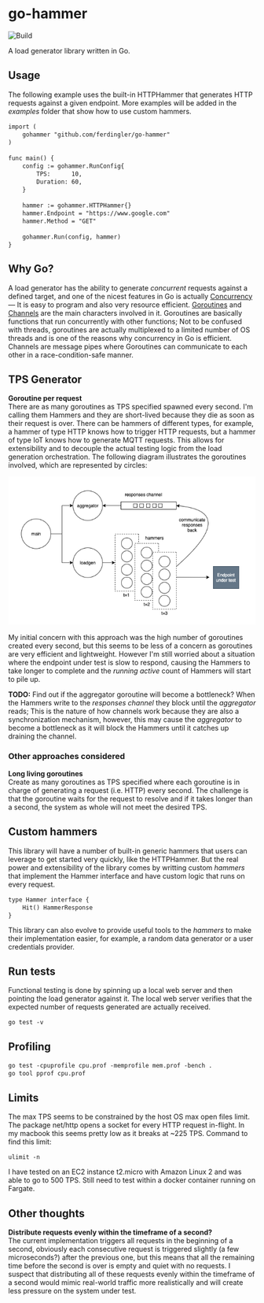 # go-hammer

![Build](https://github.com/ferdingler/go-hammer/workflows/Build/badge.svg)

A load generator library written in Go.

## Usage

The following example uses the built-in HTTPHammer that generates HTTP requests against a given endpoint. More examples will be added in the _examples_ folder that show how to use custom hammers.

```
import (
	gohammer "github.com/ferdingler/go-hammer"
)

func main() {
	config := gohammer.RunConfig{
		TPS:      10,
		Duration: 60,
	}

	hammer := gohammer.HTTPHammer{}
	hammer.Endpoint = "https://www.google.com"
	hammer.Method = "GET"

	gohammer.Run(config, hammer)
}
```

## Why Go?

A load generator has the ability to generate _concurrent_ requests against a defined target, and one of the nicest features in Go is actually [Concurrency](https://www.youtube.com/watch?v=cN_DpYBzKso) –– It is easy to program and also very resource efficient. [Goroutines](https://golang.org/doc/faq#goroutines) and [Channels](https://golangbot.com/channels/) are the main characters involved in it. Goroutines are basically functions that run concurrently with other functions; Not to be confused with threads, goroutines are actually multiplexed to a limited number of OS threads and is one of the reasons why concurrency in Go is efficient. Channels are message pipes where Goroutines can communicate to each other in a race-condition-safe manner.

## TPS Generator

**Goroutine per request**  
There are as many goroutines as TPS specified spawned every second. I'm calling them Hammers and they are short-lived because they die as soon as their request is over. There can be hammers of different types, for example, a hammer of type HTTP knows how to trigger HTTP requests, but a hammer of type IoT knows how to generate MQTT requests. This allows for extensibility and to decouple the actual testing logic from the load generation orchestration. The following diagram illustrates the goroutines involved, which are represented by circles:

![Goroutines](docs/goroutines.png)

My initial concern with this approach was the high number of goroutines created every second, but this seems to be less of a concern as goroutines are very efficient and lightweight. However I'm still worried about a situation where the endpoint under test is slow to respond, causing the Hammers to take longer to complete and the _running active_ count of Hammers will start to pile up. 

**TODO:** Find out if the aggregator goroutine will become a bottleneck? When the Hammers write to the _responses channel_ they block until the _aggregator_ reads; This is the nature of how channels work because they are also a synchronization mechanism, however, this may cause the _aggregator_ to become a bottleneck as it will block the Hammers until it catches up draining the channel.

### Other approaches considered

**Long living goroutines**  
Create as many goroutines as TPS specified where each goroutine is in charge of generating a request (i.e. HTTP) every second. The challenge is that the goroutine waits for the request to resolve and if it takes longer than a second, the system as whole will not meet the desired TPS.

## Custom hammers

This library will have a number of built-in generic hammers that users can leverage to get started very quickly, like the HTTPHammer. But the real power and extensibility of the library comes by writting custom _hammers_ that implement the Hammer interface and have custom logic that runs on every request.

```
type Hammer interface {
	Hit() HammerResponse
}
```

This library can also evolve to provide useful tools to the _hammers_ to make their implementation easier, for example, a random data generator or a user credentials provider. 

## Run tests

Functional testing is done by spinning up a local web server and then pointing the load generator against it. The local web server verifies that the expected number of requests generated are actually received.

```
go test -v
```

## Profiling

```
go test -cpuprofile cpu.prof -memprofile mem.prof -bench .
go tool pprof cpu.prof
```

## Limits

The max TPS seems to be constrained by the host OS max open files limit. The package net/http opens a socket for every HTTP request in-flight. In my macbook this seems pretty low as it breaks at ~225 TPS. Command to find this limit:

```
ulimit -n
```

I have tested on an EC2 instance t2.micro with Amazon Linux 2 and was able to go to 500 TPS. Still need to test within a docker container running on Fargate.

## Other thoughts

**Distribute requests evenly within the timeframe of a second?**  
The current implementation triggers all requests in the beginning of a second, obviously each consecutive request is triggered slightly (a few microseconds?) after the previous one, but this means that all the remaining time before the second is over is empty and quiet with no requests. I suspect that distributing all of these requests evenly within the timeframe of a second would mimic real-world traffic more realistically and will create less pressure on the system under test.